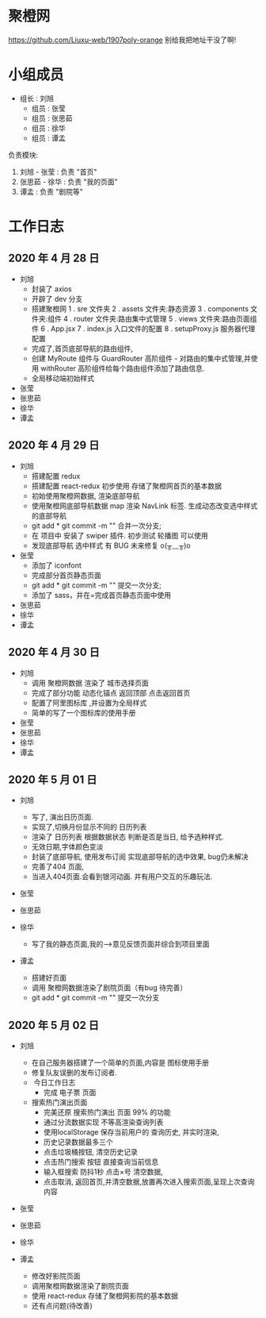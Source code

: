 # 聚橙网

https://github.com/Liuxu-web/1907poly-orange 别给我把地址干没了啊!

# 小组成员

- 组长 : 刘旭
  - 组员 : 张莹
  - 组员 : 张思茹
  - 组员 : 徐华
  - 组员 : 谭孟

负责模块:

1.  刘旭 - 张莹 : 负责 "首页"
2.  张思茹 - 徐华 : 负责 "我的页面"
3.  谭孟 : 负责 "剧院等"

# 工作日志

## 2020 年 4 月 28 日

- 刘旭
  - 封装了 axios
  - 开辟了 dev 分支
  - 搭建聚橙网
    1 . sre 文件夹
    2 . assets 文件夹:静态资源
    3 . components 文件夹:组件
    4 . router 文件夹:路由集中式管理
    5 . views 文件夹:路由页面组件
    6 . App.jsx
    7 . index.js 入口文件的配置
    8 . setupProxy.js 服务器代理配置
  - 完成了,首页底部导航的路由组件,
  - 创建 MyRoute 组件与 GuardRouter 高阶组件 - 对路由的集中式管理,并使用 withRouter 高阶组件给每个路由组件添加了路由信息.
  - 全局移动端初始样式
- 张莹
- 张思茹
- 徐华
- 谭孟

## 2020 年 4 月 29 日

- 刘旭
  - 搭建配置 redux
  - 搭建配置 react-redux 初步使用 存储了聚橙网首页的基本数据
  - 初始使用聚橙网数据, 渲染底部导航
  - 使用聚橙网底部导航数据 map 渲染 NavLink 标签. 生成动态改变选中样式的底部导航
  - git add \* git commit -m "" 合并一次分支;
  - 在 项目中 安装了 swiper 插件. 初步测试 轮播图 可以使用
  - 发现底部导航 选中样式 有 BUG 未来修复 o(╥﹏╥)o
- 张莹
  - 添加了 iconfont
  - 完成部分首页静态页面
  - git add \* git commit -m "" 提交一次分支;
  - 添加了 sass，并在=完成首页静态页面中使用
- 张思茹
- 徐华
- 谭孟

## 2020 年 4 月 30 日

- 刘旭
  - 调用 聚橙网数据 渲染了 城市选择页面
  - 完成了部分功能 动态化锚点 返回顶部 点击返回首页
  - 配置了阿里图标库 ,并设置为全局样式
  - 简单的写了一个图标库的使用手册
- 张莹
- 张思茹
- 徐华
- 谭孟

## 2020 年 5 月 01 日
- 刘旭
    - 写了, 演出日历页面.
    - 实现了,切换月份显示不同的 日历列表
    - 渲染了 日历列表 根据数据状态 判断是否是当日, 给予选种样式.
    - 无效日期,字体颜色变淡
    - 封装了底部导航, 使用发布订阅 实现底部导航的选中效果, bug仍未解决
    - 完善了404 页面, 
    - 当进入404页面.会看到银河动画. 并有用户交互的乐趣玩法.
- 张莹
- 张思茹
- 徐华
    - 写了我的静态页面,我的-->意见反馈页面并综合到项目里面


- 谭孟
    - 搭建好页面
    - 调用 聚橙网数据渲染了剧院页面（有bug 待完善）
    - git add \* git commit -m "" 提交一次分支

## 2020 年 5 月 02 日

- 刘旭
  - 在自己服务器搭建了一个简单的页面,内容是 图标使用手册
  - 修复队友误删的发布订阅者.
  - ​	今日工作日志
    - 完成 电子票 页面
  - 搜索热门演出页面
    - 完美还原 搜索热门演出 页面 99% 的功能
    - 通过分流数据实现 不等高渲染查询列表
    - 使用localStorage 保存当前用户的 查询历史, 并实时渲染,
    - 历史记录数据最多三个
    - 点击垃圾桶按钮, 清空历史记录
    - 点击热门搜索 按钮 直接查询当前信息
    - 输入框搜索 防抖1秒 点击×号 清空数据, 
    - 点击取消, 返回首页,并清空数据,放置再次进入搜索页面,呈现上次查询内容
- 张莹
- 张思茹
- 徐华


- 谭孟
    - 修改好影院页面
    - 调用聚橙网数据渲染了剧院页面
    - 使用 react-redux 存储了聚橙网影院的基本数据
    - 还有点问题(待改善)